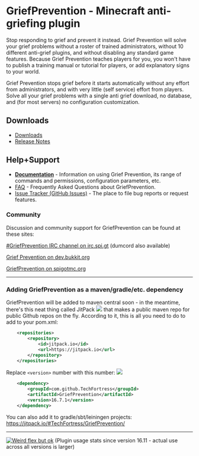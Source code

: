 # GriefPrevention - Minecraft anti-griefing plugin

Stop responding to grief and prevent it instead. Grief Prevention will solve
your grief problems without a roster of trained administrators, without 10
different anti-grief plugins, and without disabling any standard game features.
Because Grief Prevention teaches players for you, you won't have to publish a
training manual or tutorial for players, or add explanatory signs to your world.

Grief Prevention stops grief before it starts automatically without any effort
from administrators, and with very little (self service) effort from players.
Solve all your grief problems with a single anti grief download, no database,
and (for most servers) no configuration customization.

## Downloads

- [Downloads](https://dev.bukkit.org/projects/grief-prevention/files)
- [Release Notes](https://github.com/TechFortress/GriefPrevention/releases)

## Help+Support

- **[Documentation](https://docs.griefprevention.com)** - Information on using Grief Prevention, its range of commands and permissions, configuration parameters, etc.
- [FAQ](https://github.com/TechFortress/GriefPrevention/issues/752) - Frequently Asked Questions about GriefPrevention.
- [Issue Tracker (GitHub Issues)](https://github.com/TechFortress/GriefPrevention/issues) - The place to file bug reports or request features.

### Community

Discussion and community support for GriefPrevention can be found at these sites:

[#GriefPrevention IRC channel on irc.spi.gt](https://griefprevention.com/chat) (dumcord also available)

[Grief Prevention on dev.bukkit.org](https://dev.bukkit.org/projects/grief-prevention)

[GriefPrevention on spigotmc.org](https://www.spigotmc.org/resources/griefprevention.1884/)

---

### Adding GriefPrevention as a maven/gradle/etc. dependency

GriefPrevention will be added to maven central soon - in the meantime, there's this neat thing called JitPack [![](https://jitpack.io/v/TechFortress/GriefPrevention.svg)](https://jitpack.io/#TechFortress/GriefPrevention) that makes a public maven repo for public Github repos on the fly.
According to it, this is all you need to do to add to your pom.xml:
```xml
	<repositories>
		<repository>
		    <id>jitpack.io</id>
		    <url>https://jitpack.io</url>
		</repository>
	</repositories>
```

Replace `<version>` number with this number: [![](https://jitpack.io/v/TechFortress/GriefPrevention.svg)](https://jitpack.io/#TechFortress/GriefPrevention)
```xml
	<dependency>
	    <groupId>com.github.TechFortress</groupId>
	    <artifactId>GriefPrevention</artifactId>
	    <version>16.7.1</version>
	</dependency>
```

You can also add it to gradle/sbt/leiningen projects: https://jitpack.io/#TechFortress/GriefPrevention/

---

[![Weird flex but ok](https://bstats.org/signatures/bukkit/GriefPrevention-legacy.svg)](https://bstats.org/plugin/bukkit/GriefPrevention-legacy)
(Plugin usage stats since version 16.11 - actual use across all versions is larger)
